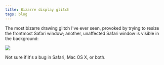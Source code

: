 ```yaml
---
title: Bizarre display glitch
tags: blog
---
```


The most bizarre drawing glitch I've ever seen, provoked by trying to resize the frontmost Safari window; another, unaffected Safari window is visible in the background:

[![](/system/images/legacy/bizarre-safari-bug-th.png)](http://wincent.dev/a/about/wincent/weblog/bizarre-safari-bug.php)

Not sure if it's a bug in Safari, Mac OS X, or both.
